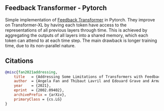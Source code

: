 ## Feedback Transformer - Pytorch

Simple implementation of <a href="https://arxiv.org/abs/2002.09402">Feedback Transformer</a> in Pytorch. They improve on Transformer-XL by having each token have access to the representations of all previous layers through time. This is achieved by aggregating the outputs of all layers into a shared memory, which each token can attend to at each time step. The main drawback is longer training time, due to its non-parallel nature.

## Citations

```bibtex
@misc{fan2021addressing,
    title   = {Addressing Some Limitations of Transformers with Feedback Memory}, 
    author  = {Angela Fan and Thibaut Lavril and Edouard Grave and Armand Joulin and Sainbayar Sukhbaatar},
    year    = {2021},
    eprint  = {2002.09402},
    archivePrefix = {arXiv},
    primaryClass = {cs.LG}
}
```
